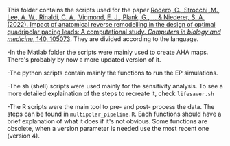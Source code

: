 This folder contains the scripts used for the paper [Rodero, C., Strocchi, M., Lee, A. W., Rinaldi, C. A., Vigmond, E. J., Plank, G., ... & Niederer, S. A. (2022). Impact of anatomical reverse remodelling in the design of optimal quadripolar pacing leads: A computational study. _Computers in biology and medicine_, 140, 105073](https://www.sciencedirect.com/science/article/pii/S0010482521008672). They are divided according to the language.

-In the Matlab folder the scripts were mainly used to create AHA maps. There's probably by now a more updated version of it.

-The python scripts contain mainly the functions to run the EP simulations.

-The sh (shell) scripts were used mainly for the sensitivity analysis. To see a more detailed explaination of the steps to recreate it, check ```lifesaver.sh```

-The R scripts were the main tool to pre- and post- process the data. The steps can be found in ```multipolar_pipeline.R```. Each functions should have a brief explanation of what it does if it's not obvious. Some functions are obsolete, when a version parameter is needed use the most recent one (version 4).
